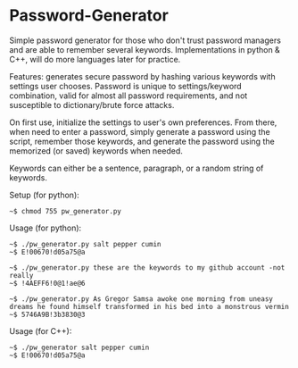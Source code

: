 # Password-Generator
Simple password generator for those who don't trust password managers and are able to remember several keywords. Implementations in python & C++, will do more languages later for practice.

Features: generates secure password by hashing various keywords with settings user chooses. Password is unique to 
settings/keyword combination, valid for almost all password requirements, and not susceptible to dictionary/brute force attacks.

On first use, initialize the settings to user's own preferences. From there, when need to enter a password, simply generate a 
password using the script, remember those keywords, and generate the password using the memorized (or saved) keywords when needed.

Keywords can either be a sentence, paragraph, or a random string of keywords.

Setup (for python): 
```
~$ chmod 755 pw_generator.py
```

Usage (for python):
```
~$ ./pw_generator.py salt pepper cumin
~$ E!00670!d05a75@a

~$ ./pw_generator.py these are the keywords to my github account -not really
~$ !4AEFF6!0@1!ae@6

~$ ./pw_generator.py As Gregor Samsa awoke one morning from uneasy dreams he found himself transformed in his bed into a monstrous vermin
~$ 5746A9B!3b3830@3
```

Usage (for C++):
```
~$ ./pw_generator salt pepper cumin
~$ E!00670!d05a75@a
```


